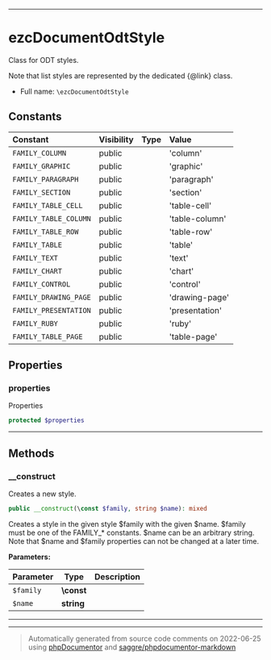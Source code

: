 ***

# ezcDocumentOdtStyle

Class for ODT styles.

Note that list styles are represented by the dedicated {@link} class.

* Full name: `\ezcDocumentOdtStyle`


## Constants

| Constant | Visibility | Type | Value |
|:---------|:-----------|:-----|:------|
|`FAMILY_COLUMN`|public| |&#039;column&#039;|
|`FAMILY_GRAPHIC`|public| |&#039;graphic&#039;|
|`FAMILY_PARAGRAPH`|public| |&#039;paragraph&#039;|
|`FAMILY_SECTION`|public| |&#039;section&#039;|
|`FAMILY_TABLE_CELL`|public| |&#039;table-cell&#039;|
|`FAMILY_TABLE_COLUMN`|public| |&#039;table-column&#039;|
|`FAMILY_TABLE_ROW`|public| |&#039;table-row&#039;|
|`FAMILY_TABLE`|public| |&#039;table&#039;|
|`FAMILY_TEXT`|public| |&#039;text&#039;|
|`FAMILY_CHART`|public| |&#039;chart&#039;|
|`FAMILY_CONTROL`|public| |&#039;control&#039;|
|`FAMILY_DRAWING_PAGE`|public| |&#039;drawing-page&#039;|
|`FAMILY_PRESENTATION`|public| |&#039;presentation&#039;|
|`FAMILY_RUBY`|public| |&#039;ruby&#039;|
|`FAMILY_TABLE_PAGE`|public| |&#039;table-page&#039;|

## Properties


### properties

Properties

```php
protected $properties
```






***

## Methods


### __construct

Creates a new style.

```php
public __construct(\const $family, string $name): mixed
```

Creates a style in the given style $family with the given $name. $family
must be one of the FAMILY_* constants. $name can be an arbitrary string.
Note that $name and $family properties can not be changed at a later
time.






**Parameters:**

| Parameter | Type | Description |
|-----------|------|-------------|
| `$family` | **\const** |  |
| `$name` | **string** |  |




***


***
> Automatically generated from source code comments on 2022-06-25 using [phpDocumentor](http://www.phpdoc.org/) and [saggre/phpdocumentor-markdown](https://github.com/Saggre/phpDocumentor-markdown)
